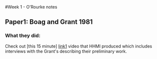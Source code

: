 #Week 1 - O'Rourke notes  

## Paper1: Boag and Grant 1981  

### What they did:
Check out [this 15 minute] [link1] video that HHMI produced which includes interviews with the Grant's describing their preliminary work.

[link1]:https://youtu.be/mcM23M-CCog
